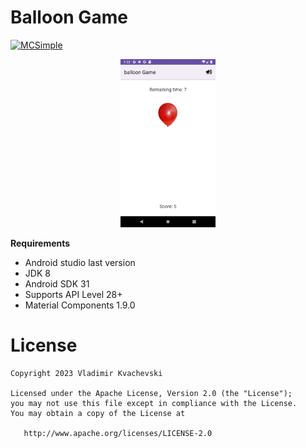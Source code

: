 # Balloon Game

[![MCSimple](https://img.shields.io/badge/MCSimple-Balloon_Game-brightgreen?logo=MCSimple&link=https%3A%2F%2Fmcsimple.net)](https://mcsimple.net)

<p align="center"><img src="assets/balloon_game.png" width=30% height=30% /></p>

**Requirements**
- Android studio last version
- JDK 8
- Android SDK 31
- Supports API Level 28+
- Material Components 1.9.0



# License

    Copyright 2023 Vladimir Kvachevski

    Licensed under the Apache License, Version 2.0 (the "License");
    you may not use this file except in compliance with the License.
    You may obtain a copy of the License at

       http://www.apache.org/licenses/LICENSE-2.0
